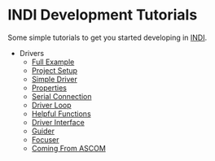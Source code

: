 # INDI Development Tutorials

Some simple tutorials to get you started developing in [INDI](https://indilib.org/).

* Drivers
    * [Full Example](https://github.com/rickbassham/indi-dev-tutorials/tree/main/drivers/indi_mycustomdriver)
    * [Project Setup](drivers/00-project-setup.md)
    * [Simple Driver](drivers/01-simple.md)
    * [Properties](drivers/02-properties.md)
    * [Serial Connection](drivers/03-serialconnection.md)
    * [Driver Loop](drivers/04-loops.md)
    * [Helpful Functions](drivers/05-helpful-functions.md)
    * [Driver Interface](drivers/06-driver-interface.md)
    * [Guider](drivers/07-guider.md)
    * [Focuser](drivers/08-focuser.md)
    * [Coming From ASCOM](drivers/09-coming-from-ascom.md)

